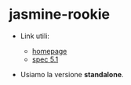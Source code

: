 # jasmine-rookie
* Link utili: 
  * [homepage](https://jasmine.github.io/index.html)
  * [spec 5.1](https://jasmine.github.io/api/5.1/global)

* Usiamo la versione __standalone__.
